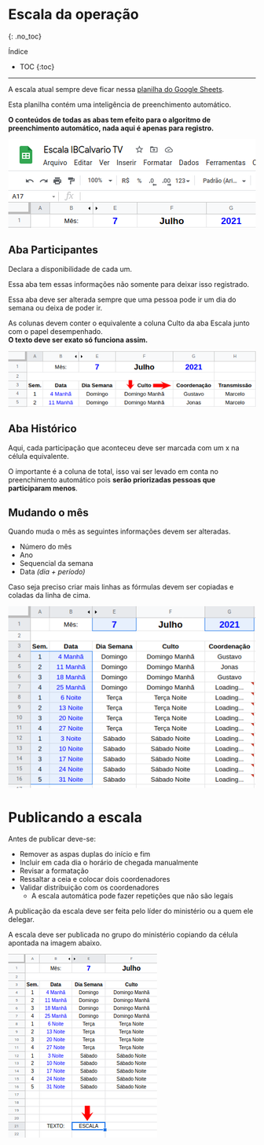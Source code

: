# Escala da operação
{: .no_toc}

Índice
* TOC
{:toc}
---


A escala atual sempre deve ficar nessa [planilha do Google Sheets](https://docs.google.com/spreadsheets/d/12Di-Q-osf4sGJz-7UQ9myvMxMxS5hJ55PSrN645E9bw).

Esta planilha contém uma inteligência de preenchimento automático.

**O conteúdos de todas as abas tem efeito para o algoritmo de preenchimento automático, nada aqui é apenas para registro.**

![](planilha.png)

## Aba Participantes
Declara a disponibilidade de cada um.

Essa aba tem essas informações não somente para deixar isso registrado.

Essa aba deve ser alterada sempre que uma pessoa pode ir um dia do semana ou deixa de poder ir.

As colunas devem conter o equivalente a coluna Culto da aba Escala junto com o papel desempenhado.\
**O texto deve ser exato só funciona assim.**

![](colunas-aba-participantes.png)

## Aba Histórico

Aqui, cada participação que aconteceu deve ser marcada com um x na célula equivalente.

O importante é a coluna de total, isso vai ser levado em conta no preenchimento automático pois **serão priorizadas pessoas que participaram menos**.

## Mudando o mês

Quando muda o mês as seguintes informações devem ser alteradas.
- Número do mês
- Ano
- Sequencial da semana
- Data *(dia + período)*

Caso seja preciso criar mais linhas as fórmulas devem ser copiadas e coladas da linha de cima.

![](mudando-o-mes.png)

# Publicando a escala

Antes de publicar deve-se:
- Remover as aspas duplas do início e fim
- Incluir em cada dia o horário de chegada manualmente
- Revisar a formatação
- Ressaltar a ceia e colocar dois coordenadores
- Validar distribuição com os coordenadores
  - A escala automática pode fazer repetições que não são legais

A publicação da escala deve ser feita pelo líder do ministério ou a quem ele delegar.

A escala deve ser publicada no grupo do ministério copiando da célula apontada na imagem abaixo.

![](publicacao.png)